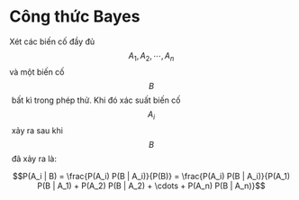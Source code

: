 # Công thức Bayes

Xét các biến cố đầy đủ $$A_1, A_2, \cdots, A_n$$​ và một biến cố $$B$$​ bất kì trong phép thử. Khi đó xác suất biến cố $$A_i$$​ xảy ra sau khi $$B$$​ đã xảy ra là:

$$P(A_i | B) = \frac{P(A_i) P(B | A_i)}{P(B)} = \frac{P(A_i) P(B | A_i)}{P(A_1) P(B | A_1) + P(A_2) P(B | A_2) + \cdots + P(A_n) P(B | A_n)}$$
